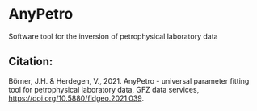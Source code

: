 # AnyPetro
Software tool for the inversion of petrophysical laboratory data

## Citation:

Börner, J.H. & Herdegen, V., 2021. AnyPetro - universal  parameter fitting tool for petrophysical laboratory data, GFZ data services, https://doi.org/10.5880/fidgeo.2021.039.
